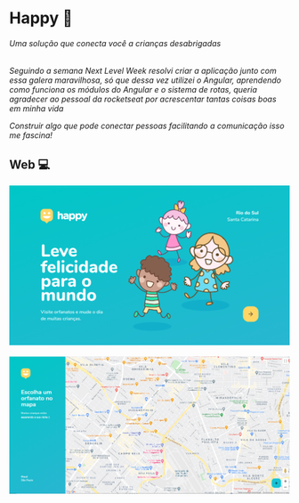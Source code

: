 # Happy   :star2:

###### Uma solução que conecta você a crianças desabrigadas

*Seguindo a semana Next Level Week resolvi criar a aplicação junto com essa galera maravilhosa, só que dessa vez utilizei o Angular, aprendendo como funciona os módulos do Angular e o sistema de rotas, queria agradecer ao pessoal da rocketseat por acrescentar tantas coisas boas em minha vida*

*Construir algo que pode conectar pessoas facilitando a comunicação isso me fascina!*

## Web :computer:
<p align="center">
  <img src='Homerd.png'>
  <br/><br/>
  <img src='map.png'>
</p>


